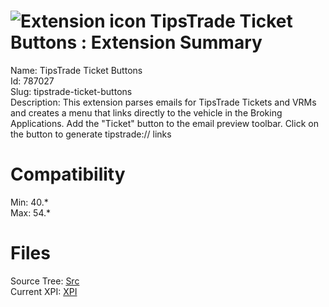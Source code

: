 # ![Extension icon](https://addons.thunderbird.net/user-media/addon_icons/787/787027-64.png?modified=1498152022) TipsTrade Ticket Buttons : Extension Summary

Name: TipsTrade Ticket Buttons  
Id: 787027  
Slug: tipstrade-ticket-buttons  
Description: This extension parses emails for TipsTrade Tickets and VRMs and creates a menu that links directly to the vehicle in the Broking Applications. Add the "Ticket" button to the email preview toolbar. Click on the button to generate tipstrade:// links
  

# Compatibility
Min: 40.*  
Max: 54.*  

# Files

Source Tree: [Src](C:/Dev/Thunderbird/ThunderKdB/xall/xOther/787027-tipstrade-ticket-buttons/src)  
Current XPI: [XPI](C:/Dev/Thunderbird/ThunderKdB/xall/xOther/787027-tipstrade-ticket-buttons/xpi)  



